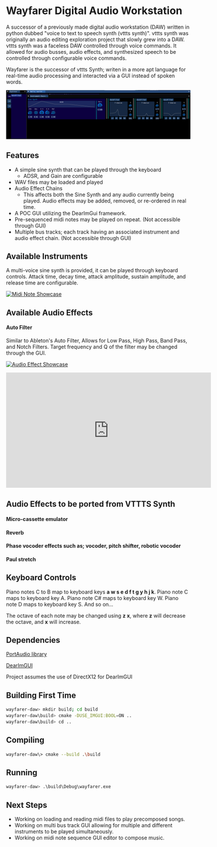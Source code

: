 # Wayfarer Digital Audio Workstation
A successor of a previously made digital audio workstation (DAW) written in python dubbed "voice to text to speech synth (vttts synth)".
vttts synth was originally an audio editing exploration project that slowly grew into a DAW.
vttts synth was a faceless DAW controlled through voice commands.
It allowed for audio busses, audio effects, and synthesized speech to be controlled through configurable voice commands.

Wayfarer is the successor of vttts Synth; writen in a more apt language for real-time audio processing and interacted via a GUI instead of spoken words.


![Wayfarer](img/Simple%20Overview.png)

## Features
* A simple sine synth that can be played through the keyboard
    * ADSR, and Gain are configurable
* WAV files may be loaded and played
* Audio Effect Chains
    * This affects both the Sine Synth and any audio currently being played.
    Audio effects may be added, removed, or re-ordered in real time.
* A POC GUI utilizing the DearImGui framework.
* Pre-sequenced midi notes may be played on repeat. (Not accessible through GUI)
* Multiple bus tracks; each track having an associated instrument and audio effect chain. (Not accessible through GUI)

## Available Instruments
A multi-voice sine synth is provided, it can be played through keyboard controls. Attack time, decay time, attack amplitude, sustain amplitude, and release time are configurable.

[![Midi Note Showcase](https://img.youtube.com/vi/JvfmRe61hF0/maxresdefault.jpg)](https://youtu.be/JvfmRe61hF0)

## Available Audio Effects
#### Auto Filter
Similar to Ableton's Auto Filter, Allows for Low Pass, High Pass, Band Pass, and Notch Filters.
Target frequency and Q of the filter may be changed through the GUI.

[![Audio Effect Showcase](https://img.youtube.com/vi/kmuEwH7KUCU/maxresdefault.jpg)](https://youtu.be/kmuEwH7KUCU)
<iframe width="560" height="315" src="https://www.youtube.com/embed/kmuEwH7KUCU?si=FBGt7suXw0Z5Hfeq" title="YouTube video player" frameborder="0" allow="accelerometer; autoplay; clipboard-write; encrypted-media; gyroscope; picture-in-picture; web-share" referrerpolicy="strict-origin-when-cross-origin" allowfullscreen></iframe>

## Audio Effects to be ported from VTTTS Synth
#### Micro-cassette emulator
#### Reverb 
#### Phase vocoder effects such as; vocoder, pitch shifter, robotic vocoder
#### Paul stretch

## Keyboard Controls
Piano notes C to B map to keyboard keys **a w s e d f t g y h j k**.
Piano note C maps to keyboard key A.
Piano note C# maps to keyboard key W.
Piano note D maps to keyboard key S.
And so on...

The octave of each note may be changed using **z x**, where **z** will decrease the octave, and **x** will increase.

## Dependencies
[PortAudio library](https://files.portaudio.com/docs/v19-doxydocs/tutorial_start.html)

[DearImGUI](https://github.com/ocornut/imgui)

Project assumes the use of DirectX12 for DearImGUI

## Building First Time
```bash
wayfarer-daw> mkdir build; cd build
wayfarer-daw\build> cmake -DUSE_IMGUI:BOOL=ON ..
wayfarer-daw\build> cd ..   
```

## Compiling
```bash 
wayfarer-daw\> cmake --build .\build  
```

## Running
```bash
wayfarer-daw> .\build\Debug\wayfarer.exe
```

## Next Steps
* Working on loading and reading midi files to play precomposed songs.
* Working on multi bus track GUI allowing for multiple and different instruments to be played simultaneously.
* Working on midi note sequence GUI editor to compose music.